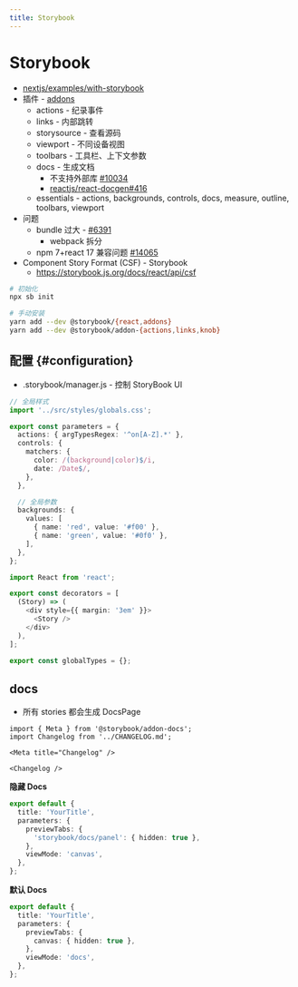 ```yaml
---
title: Storybook
---
```


# Storybook

- [nextjs/examples/with-storybook](https://github.com/zeit/next.js/tree/canary/examples/with-storybook)
- 插件 - [addons](https://github.com/storybookjs/storybook/tree/next/addons)
  - actions - 纪录事件
  - links - 内部跳转
  - storysource - 查看源码
  - viewport - 不同设备视图
  - toolbars - 工具栏、上下文参数
  - docs - 生成文档
    - 不支持外部库 [#10034](https://github.com/storybookjs/storybook/issues/10034)
    - [reactjs/react-docgen#416](https://github.com/reactjs/react-docgen/issues/416)
  - essentials - actions, backgrounds, controls, docs, measure, outline, toolbars, viewport
- 问题
  - bundle 过大 - [#6391](https://github.com/storybookjs/storybook/issues/6391#issuecomment-530262331)
    - webpack 拆分
  - npm 7+react 17 兼容问题 [#14065](https://github.com/storybookjs/storybook/issues/14065)
- Component Story Format (CSF) - Storybook
  - https://storybook.js.org/docs/react/api/csf

```bash
# 初始化
npx sb init

# 手动安装
yarn add --dev @storybook/{react,addons}
yarn add --dev @storybook/addon-{actions,links,knob}
```

## 配置 {#configuration}

- .storybook/manager.js - 控制 StoryBook UI

```ts title=".storybook/preview.js"
// 全局样式
import '../src/styles/globals.css';

export const parameters = {
  actions: { argTypesRegex: '^on[A-Z].*' },
  controls: {
    matchers: {
      color: /(background|color)$/i,
      date: /Date$/,
    },
  },

  // 全局参数
  backgrounds: {
    values: [
      { name: 'red', value: '#f00' },
      { name: 'green', value: '#0f0' },
    ],
  },
};

import React from 'react';

export const decorators = [
  (Story) => (
    <div style={{ margin: '3em' }}>
      <Story />
    </div>
  ),
];

export const globalTypes = {};
```

## docs

- 所有 stories 都会生成 DocsPage

```tsx
import { Meta } from '@storybook/addon-docs';
import Changelog from '../CHANGELOG.md';

<Meta title="Changelog" />

<Changelog />
```

**隐藏 Docs**

```ts
export default {
  title: 'YourTitle',
  parameters: {
    previewTabs: {
      'storybook/docs/panel': { hidden: true },
    },
    viewMode: 'canvas',
  },
};
```

**默认 Docs**

```ts
export default {
  title: 'YourTitle',
  parameters: {
    previewTabs: {
      canvas: { hidden: true },
    },
    viewMode: 'docs',
  },
};
```
